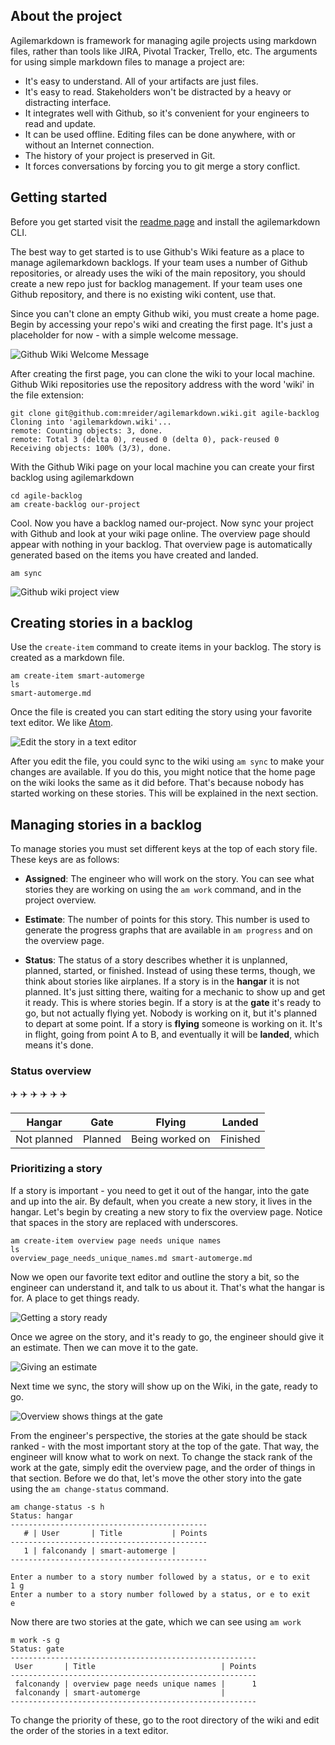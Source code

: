 ## About the project

Agilemarkdown is framework for managing agile projects using markdown files, rather than tools like JIRA, Pivotal Tracker, Trello, etc. The arguments for using simple markdown files to manage a project are:

- It's easy to understand. All of your artifacts are just files.
- It's easy to read. Stakeholders won't be distracted by a heavy or distracting interface.
- It integrates well with Github, so it's convenient for your engineers to read and update.
- It can be used offline. Editing files can be done anywhere, with or without an Internet connection.
- The history of your project is preserved in Git.
- It forces conversations by forcing you to git merge a story conflict.

## Getting started

Before you get started visit the [readme page](https://github.com/mreider/agilemarkdown) and install the agilemarkdown CLI.

The best way to get started is to use Github's Wiki feature as a place to manage agilemarkdown backlogs. If your team uses a number of Github repositories, or already uses the wiki of the main repository, you should create a new repo just for backlog management. If your team uses one Github repository, and there is no existing wiki content, use that.

Since you can't clone an empty Github wiki, you must create a home page. Begin by accessing your repo's wiki and creating the first page. It's just a placeholder for now - with a simple welcome message.

![Github Wiki Welcome Message](https://monosnap.com/image/hxSCiIhhs67Af8ym5TgWb3JllBjvXq.png)

After creating the first page, you can clone the wiki to your local machine. Github Wiki repositories use the repository address with the word 'wiki' in the file extension:

```
git clone git@github.com:mreider/agilemarkdown.wiki.git agile-backlog
Cloning into 'agilemarkdown.wiki'...
remote: Counting objects: 3, done.
remote: Total 3 (delta 0), reused 0 (delta 0), pack-reused 0
Receiving objects: 100% (3/3), done.
```

With the Github Wiki page on your local machine you can create your first backlog using agilemarkdown

```
cd agile-backlog
am create-backlog our-project
```

Cool. Now you have a backlog named our-project. Now sync your project with Github and look at your wiki page online. The overview page should appear with nothing in your backlog. That overview page is automatically generated based on the items you have created and landed.

```
am sync
```

![Github wiki project view](https://monosnap.com/image/Myuk0ga2ZLYJ0FE3bAQ15g86NVEInt.png)

## Creating stories in a backlog

Use the `create-item` command to create items in your backlog. The story is created as a markdown file.

```
am create-item smart-automerge
ls
smart-automerge.md
```

Once the file is created you can start editing the story using your favorite text editor. We like [Atom](https://atom.io/).

![Edit the story in a text editor](https://monosnap.com/image/qZq7zbKCBbUMYJXOXjg2OodzP4gZMc.png)

After you edit the file, you could sync to the wiki using `am sync` to make your changes are available. If you do this, you might notice that the home page on the wiki looks the same as it did before. That's because nobody has started working on these stories. This will be explained in the next section.

## Managing stories in a backlog

To manage stories you must set different keys at the top of each story file. These keys are as follows:

- **Assigned**: The engineer who will work on the story. You can see what stories they are working on using the `am work` command, and in the project overview.

- **Estimate**: The number of points for this story. This number is used to generate the progress graphs that are available in `am progress` and on the overview page.

- **Status**: The status of a story describes whether it is unplanned, planned, started, or finished. Instead of using these terms, though, we think about stories like airplanes. If a story is in the **hangar** it is not planned. It's just sitting there, waiting for a mechanic to show up and get it ready. This is where stories begin. If a story is at the **gate** it's ready to go, but not actually flying yet. Nobody is working on it, but it's planned to depart at some point. If a story is **flying** someone is working on it. It's in flight, going from point A to B, and eventually it will be **landed**, which means it's done.

### Status overview

✈️ ✈️ ✈️ ✈️ ✈️ ✈️

| Hangar | Gate | Flying | Landed |
|---|---|---|---|
| Not planned | Planned | Being worked on  |  Finished |


### Prioritizing a story

If a story is important - you need to get it out of the hangar, into the gate and up into the air. By default, when you create a new story, it lives in the hangar. Let's begin by creating a new story to fix the overview page. Notice that spaces in the story are replaced with underscores.

```
am create-item overview page needs unique names
ls
overview_page_needs_unique_names.md	smart-automerge.md
```

Now we open our favorite text editor and outline the story a bit, so the engineer can understand it, and talk to us about it. That's what the hangar is for. A place to get things ready.

![Getting a story ready](https://monosnap.com/image/i3yxrZ7qP5hjbi4oBsLDoiqehmG02C.png)

Once we agree on the story, and it's ready to go, the engineer should give it an estimate. Then we can move it to the gate.

![Giving an estimate](https://monosnap.com/image/9RNiCCjt5s9Duaupiqmml8kzuRsvGL.png)

Next time we sync, the story will show up on the Wiki, in the gate, ready to go.

![Overview shows things at the gate](https://monosnap.com/image/Xg79Lit5hu9dSpHalz6vl7latzmokI.png)

From the engineer's perspective, the stories at the gate should be stack ranked - with the most important story at the top of the gate. That way, the engineer will know what to work on next. To change the stack rank of the work at the gate, simply edit the overview page, and the order of things in that section. Before we do that, let's move the other story into the gate using the `am change-status` command.

```
am change-status -s h
Status: hangar
--------------------------------------------
   # | User       | Title           | Points
--------------------------------------------
   1 | falconandy | smart-automerge |
--------------------------------------------

Enter a number to a story number followed by a status, or e to exit
1 g
Enter a number to a story number followed by a status, or e to exit
e
```

Now there are two stories at the gate, which we can see using `am work`

```
m work -s g
Status: gate
-------------------------------------------------------
 User       | Title                            | Points
-------------------------------------------------------
 falconandy | overview page needs unique names |      1
 falconandy | smart-automerge                  |
-------------------------------------------------------
```

To change the priority of these, go to the root directory of the wiki and edit the order of the stories in a text editor.
